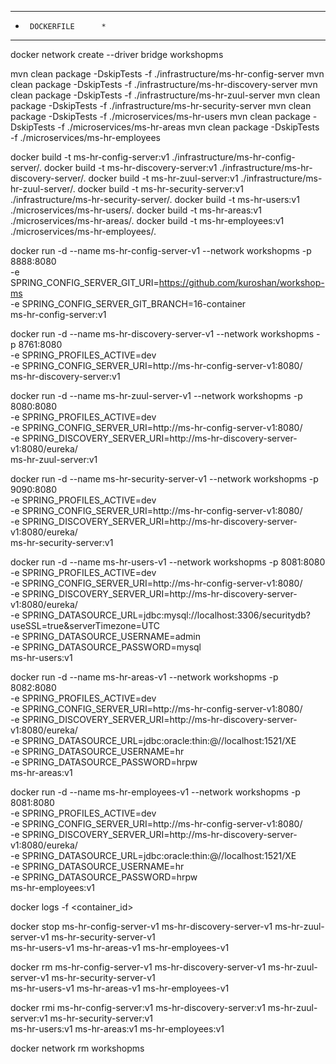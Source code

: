************************
*      DOCKERFILE      *
************************

docker network create --driver bridge workshopms 

mvn clean package -DskipTests -f ./infrastructure/ms-hr-config-server
mvn clean package -DskipTests -f ./infrastructure/ms-hr-discovery-server
mvn clean package -DskipTests -f ./infrastructure/ms-hr-zuul-server
mvn clean package -DskipTests -f ./infrastructure/ms-hr-security-server
mvn clean package -DskipTests -f ./microservices/ms-hr-users
mvn clean package -DskipTests -f ./microservices/ms-hr-areas
mvn clean package -DskipTests -f ./microservices/ms-hr-employees

docker build -t ms-hr-config-server:v1 ./infrastructure/ms-hr-config-server/.
docker build -t ms-hr-discovery-server:v1 ./infrastructure/ms-hr-discovery-server/.
docker build -t ms-hr-zuul-server:v1 ./infrastructure/ms-hr-zuul-server/.
docker build -t ms-hr-security-server:v1 ./infrastructure/ms-hr-security-server/.
docker build -t ms-hr-users:v1 ./microservices/ms-hr-users/.
docker build -t ms-hr-areas:v1 ./microservices/ms-hr-areas/.
docker build -t ms-hr-employees:v1 ./microservices/ms-hr-employees/.

docker run -d --name ms-hr-config-server-v1 --network workshopms -p 8888:8080 \
-e SPRING_CONFIG_SERVER_GIT_URI=https://github.com/kuroshan/workshop-ms \
-e SPRING_CONFIG_SERVER_GIT_BRANCH=16-container \
ms-hr-config-server:v1

docker run -d --name ms-hr-discovery-server-v1 --network workshopms -p 8761:8080 \
-e SPRING_PROFILES_ACTIVE=dev  \
-e SPRING_CONFIG_SERVER_URI=http://ms-hr-config-server-v1:8080/ \
ms-hr-discovery-server:v1

docker run -d --name ms-hr-zuul-server-v1 --network workshopms -p 8080:8080 \
-e SPRING_PROFILES_ACTIVE=dev \
-e SPRING_CONFIG_SERVER_URI=http://ms-hr-config-server-v1:8080/ \
-e SPRING_DISCOVERY_SERVER_URI=http://ms-hr-discovery-server-v1:8080/eureka/  \
ms-hr-zuul-server:v1

docker run -d --name ms-hr-security-server-v1 --network workshopms -p 9090:8080 \
-e SPRING_PROFILES_ACTIVE=dev \
-e SPRING_CONFIG_SERVER_URI=http://ms-hr-config-server-v1:8080/ \
-e SPRING_DISCOVERY_SERVER_URI=http://ms-hr-discovery-server-v1:8080/eureka/  \
ms-hr-security-server:v1

docker run -d --name ms-hr-users-v1 --network workshopms -p 8081:8080 \
-e SPRING_PROFILES_ACTIVE=dev \
-e SPRING_CONFIG_SERVER_URI=http://ms-hr-config-server-v1:8080/ \
-e SPRING_DISCOVERY_SERVER_URI=http://ms-hr-discovery-server-v1:8080/eureka/  \
-e SPRING_DATASOURCE_URL=jdbc:mysql://localhost:3306/securitydb?useSSL=true&serverTimezone=UTC \
-e SPRING_DATASOURCE_USERNAME=admin \
-e SPRING_DATASOURCE_PASSWORD=mysql \
ms-hr-users:v1

docker run -d --name ms-hr-areas-v1 --network workshopms -p 8082:8080 \
-e SPRING_PROFILES_ACTIVE=dev \
-e SPRING_CONFIG_SERVER_URI=http://ms-hr-config-server-v1:8080/ \
-e SPRING_DISCOVERY_SERVER_URI=http://ms-hr-discovery-server-v1:8080/eureka/  \
-e SPRING_DATASOURCE_URL=jdbc:oracle:thin:@//localhost:1521/XE \
-e SPRING_DATASOURCE_USERNAME=hr \
-e SPRING_DATASOURCE_PASSWORD=hrpw \
ms-hr-areas:v1

docker run -d --name ms-hr-employees-v1 --network workshopms -p 8081:8080 \
-e SPRING_PROFILES_ACTIVE=dev \
-e SPRING_CONFIG_SERVER_URI=http://ms-hr-config-server-v1:8080/ \
-e SPRING_DISCOVERY_SERVER_URI=http://ms-hr-discovery-server-v1:8080/eureka/  \
-e SPRING_DATASOURCE_URL=jdbc:oracle:thin:@//localhost:1521/XE \
-e SPRING_DATASOURCE_USERNAME=hr \
-e SPRING_DATASOURCE_PASSWORD=hrpw \
ms-hr-employees:v1

docker logs -f <container_id>

docker stop ms-hr-config-server-v1 ms-hr-discovery-server-v1 ms-hr-zuul-server-v1 ms-hr-security-server-v1 \
ms-hr-users-v1 ms-hr-areas-v1 ms-hr-employees-v1

docker rm ms-hr-config-server-v1 ms-hr-discovery-server-v1 ms-hr-zuul-server-v1 ms-hr-security-server-v1 \
ms-hr-users-v1 ms-hr-areas-v1 ms-hr-employees-v1

docker rmi ms-hr-config-server:v1 ms-hr-discovery-server:v1 ms-hr-zuul-server:v1 ms-hr-security-server:v1 \
ms-hr-users:v1 ms-hr-areas:v1 ms-hr-employees:v1

docker network rm workshopms

